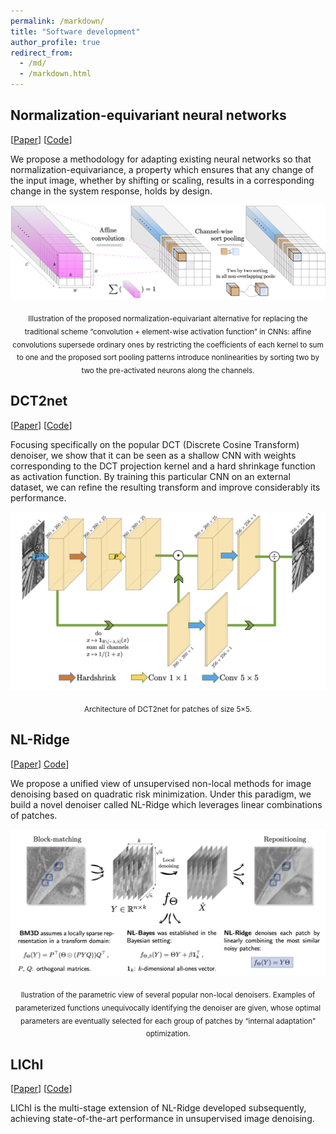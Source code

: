 ```yaml
---
permalink: /markdown/
title: "Software development"
author_profile: true
redirect_from: 
  - /md/
  - /markdown.html
---
```


## Normalization-equivariant neural networks

[[Paper](https://papers.nips.cc/paper_files/paper/2023/hash/12143893d9d37c3569dda800b95cabd9-Abstract-Conference.html)] [[Code](https://github.com/sherbret/normalization_equivariant_nn)]



We propose a methodology for adapting existing neural networks so that normalization-equivariance, a property which ensures that any change of the input image, whether by shifting or scaling, results in a corresponding change in the system response, holds by design.


<p align="center">
  <img src="./../images/nenn.png" alt="drawing" width="600"/> 
 </p>

 <p align="center">
  <sub>Illustration of the proposed normalization-equivariant alternative for replacing the traditional scheme “convolution + element-wise activation function” in CNNs: affine convolutions supersede ordinary ones by restricting the coefficients of each kernel to sum to one and the proposed sort pooling patterns introduce nonlinearities by sorting two by two the pre-activated neurons along the channels.</sub>
</p>



## DCT2net

[[Paper](https://arxiv.org/abs/2107.14803)] [[Code](https://github.com/sherbret/DCT2net)]

Focusing specifically on the popular DCT (Discrete Cosine Transform) denoiser, we show that it can be seen as a shallow CNN with weights corresponding to the DCT projection kernel and a hard shrinkage function as activation function. By training this particular CNN on an external dataset, we can refine the resulting transform and improve considerably its performance.

<p align="center">
  <img src="./../images/DCT2net2.png" alt="drawing" width="600"/> 
 </p>

 <p align="center"> 
   <sub> Architecture of DCT2net for patches of size 5×5. </sub>
</p>


## NL-Ridge

[[Paper](https://arxiv.org/abs/2203.00570)] [Code](https://github.com/sherbret/NL-Ridge)]

We propose a unified view of unsupervised non-local methods for image denoising based on quadratic risk minimization. Under this paradigm, we build a novel denoiser called NL-Ridge which leverages linear combinations of patches. 

<p align="center">
  <img src="./../images/nlridge.png" alt="drawing" width="600"/> 
 </p>

 <p align="center"> 
   <sub> llustration of the parametric view of several popular non-local denoisers. Examples of parameterized functions unequivocally identifying the denoiser are given, whose optimal parameters are eventually selected for each group of patches by “internal adaptation” optimization. </sub>
</p>

## LIChI

[[Paper](https://arxiv.org/abs/2212.00422)] [[Code](https://github.com/sherbret/LIChI)]

LIChI is the multi-stage extension of NL-Ridge developed subsequently, achieving state-of-the-art performance in unsupervised image denoising.

